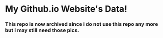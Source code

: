 # My Github.io Website's Data!
### This repo is now archived since i do not use this repo any more but i may still need those pics.

